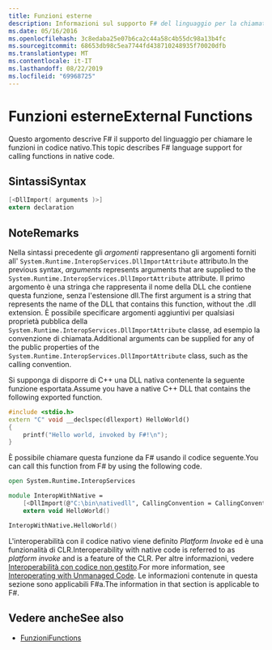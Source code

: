 ```yaml
---
title: Funzioni esterne
description: Informazioni sul supporto F# del linguaggio per la chiamata di funzioni in codice nativo.
ms.date: 05/16/2016
ms.openlocfilehash: 3c8edaba25e07b6ca2c44a58c4b55dc98a13b4fc
ms.sourcegitcommit: 68653db98c5ea7744fd438710248935f70020dfb
ms.translationtype: MT
ms.contentlocale: it-IT
ms.lasthandoff: 08/22/2019
ms.locfileid: "69968725"
---
```

# <a name="external-functions"></a><span data-ttu-id="28da1-103">Funzioni esterne</span><span class="sxs-lookup"><span data-stu-id="28da1-103">External Functions</span></span>

<span data-ttu-id="28da1-104">Questo argomento descrive F# il supporto del linguaggio per chiamare le funzioni in codice nativo.</span><span class="sxs-lookup"><span data-stu-id="28da1-104">This topic describes F# language support for calling functions in native code.</span></span>

## <a name="syntax"></a><span data-ttu-id="28da1-105">Sintassi</span><span class="sxs-lookup"><span data-stu-id="28da1-105">Syntax</span></span>

```fsharp
[<DllImport( arguments )>]
extern declaration
```

## <a name="remarks"></a><span data-ttu-id="28da1-106">Note</span><span class="sxs-lookup"><span data-stu-id="28da1-106">Remarks</span></span>

<span data-ttu-id="28da1-107">Nella sintassi precedente gli *argomenti* rappresentano gli argomenti forniti all' `System.Runtime.InteropServices.DllImportAttribute` attributo.</span><span class="sxs-lookup"><span data-stu-id="28da1-107">In the previous syntax, *arguments* represents arguments that are supplied to the `System.Runtime.InteropServices.DllImportAttribute` attribute.</span></span> <span data-ttu-id="28da1-108">Il primo argomento è una stringa che rappresenta il nome della DLL che contiene questa funzione, senza l'estensione dll.</span><span class="sxs-lookup"><span data-stu-id="28da1-108">The first argument is a string that represents the name of the DLL that contains this function, without the .dll extension.</span></span> <span data-ttu-id="28da1-109">È possibile specificare argomenti aggiuntivi per qualsiasi proprietà pubblica della `System.Runtime.InteropServices.DllImportAttribute` classe, ad esempio la convenzione di chiamata.</span><span class="sxs-lookup"><span data-stu-id="28da1-109">Additional arguments can be supplied for any of the public properties of the `System.Runtime.InteropServices.DllImportAttribute` class, such as the calling convention.</span></span>

<span data-ttu-id="28da1-110">Si supponga di disporre di C++ una DLL nativa contenente la seguente funzione esportata.</span><span class="sxs-lookup"><span data-stu-id="28da1-110">Assume you have a native C++ DLL that contains the following exported function.</span></span>

```cpp
#include <stdio.h>
extern "C" void __declspec(dllexport) HelloWorld()
{
    printf("Hello world, invoked by F#!\n");
}
```

<span data-ttu-id="28da1-111">È possibile chiamare questa funzione da F# usando il codice seguente.</span><span class="sxs-lookup"><span data-stu-id="28da1-111">You can call this function from F# by using the following code.</span></span>

```fsharp
open System.Runtime.InteropServices

module InteropWithNative =
    [<DllImport(@"C:\bin\nativedll", CallingConvention = CallingConvention.Cdecl)>]
    extern void HelloWorld()

InteropWithNative.HelloWorld()
```

<span data-ttu-id="28da1-112">L'interoperabilità con il codice nativo viene definito *Platform Invoke* ed è una funzionalità di CLR.</span><span class="sxs-lookup"><span data-stu-id="28da1-112">Interoperability with native code is referred to as *platform invoke* and is a feature of the CLR.</span></span> <span data-ttu-id="28da1-113">Per altre informazioni, vedere [Interoperabilità con codice non gestito](../../../framework/interop/index.md).</span><span class="sxs-lookup"><span data-stu-id="28da1-113">For more information, see [Interoperating with Unmanaged Code](../../../framework/interop/index.md).</span></span> <span data-ttu-id="28da1-114">Le informazioni contenute in questa sezione sono applicabili F#a.</span><span class="sxs-lookup"><span data-stu-id="28da1-114">The information in that section is applicable to F#.</span></span>

## <a name="see-also"></a><span data-ttu-id="28da1-115">Vedere anche</span><span class="sxs-lookup"><span data-stu-id="28da1-115">See also</span></span>

- [<span data-ttu-id="28da1-116">Funzioni</span><span class="sxs-lookup"><span data-stu-id="28da1-116">Functions</span></span>](index.md)

